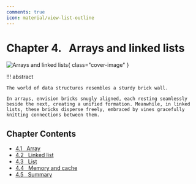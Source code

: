 ```yaml
---
comments: true
icon: material/view-list-outline
---
```


# Chapter 4. &nbsp; Arrays and linked lists

![Arrays and linked lists](../assets/covers/chapter_array_and_linkedlist.jpg){ class="cover-image" }

!!! abstract

    The world of data structures resembles a sturdy brick wall.

    In arrays, envision bricks snugly aligned, each resting seamlessly beside the next, creating a unified formation. Meanwhile, in linked lists, these bricks disperse freely, embraced by vines gracefully knitting connections between them.

## Chapter Contents

- [4.1 &nbsp; Array](https://www.hello-algo.com/en/chapter_array_and_linkedlist/array/)
- [4.2 &nbsp; Linked list](https://www.hello-algo.com/en/chapter_array_and_linkedlist/linked_list/)
- [4.3 &nbsp; List](https://www.hello-algo.com/en/chapter_array_and_linkedlist/list/)
- [4.4 &nbsp; Memory and cache](https://www.hello-algo.com/en/chapter_array_and_linkedlist/ram_and_cache/)
- [4.5 &nbsp; Summary](https://www.hello-algo.com/en/chapter_array_and_linkedlist/summary/)
